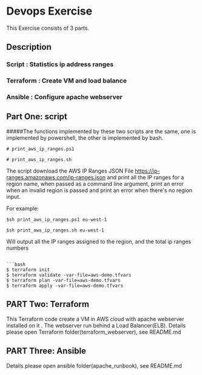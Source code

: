 # Devops Exercise

This Exercise consists of 3 parts.


## Description
### Script : Statistics ip address ranges
### Terraform : Create VM and load balance
### Ansible : Configure apache webserver

## Part One: script
#####The functions implemented by these two scripts are the same, one is implemented by powershell, the other is implemented by bash.
```
# print_aws_ip_ranges.ps1
```
```
# print_aws_ip_ranges.sh
```
The script download
the AWS IP Ranges JSON File https://ip-ranges.amazonaws.com/ip-ranges.json  and print all the IP ranges  for a region name, when
passed as a command line argument, print an error when an invalid region is passed and print an error when there's no region input.

For example:

```
$sh print_aws_ip_ranges.ps1 eu-west-1
```

```
$sh print_aws_ip_ranges.sh eu-west-1
```
	     
Will output all the IP ranges assigned to the region, and the total ip ranges numbers


```

```bash
$ terraform init
$ terraform validate -var-file=aws-demo.tfvars
$ terraform plan -var-file=aws-demo.tfvars
$ terraform apply -var-file=aws-demo.tfvars
```



## PART Two: Terraform 
This Terraform code create a VM in AWS cloud with apache webserver installed on it . The webserver run behind a Load Balancer(ELB). 
Details please open Terraform folder(terraform_webserver), see README.md


## PART Three: Ansible 

Details please open ansible folder(apache_runbook), see README.md

